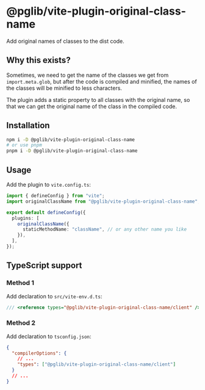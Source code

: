 # @pglib/vite-plugin-original-class-name

Add original names of classes to the dist code.

## Why this exists?

Sometimes, we need to get the name of the classes we get from `import.meta.glob`, but after the code is compiled and minified, the names of the classes will be minified to less characters.

The plugin adds a static property to all classes with the original name, so that we can get the original name of the class in the compiled code.

## Installation

```sh
npm i -D @pglib/vite-plugin-original-class-name
# or use pnpm
pnpm i -D @pglib/vite-plugin-original-class-name
```

## Usage

Add the plugin to `vite.config.ts`:

```ts
import { defineConfig } from "vite";
import originalClassName from "@pglib/vite-plugin-original-class-name";

export default defineConfig({
  plugins: [
    originalClassName({
      staticMethodName: "className", // or any other name you like
    }),
  ],
});
```

## TypeScript support

### Method 1

Add declaration to `src/vite-env.d.ts`:

```ts
/// <reference types="@pglib/vite-plugin-original-class-name/client" />
```

### Method 2

Add declaration to `tsconfig.json`:

```json
{
  "compilerOptions": {
    // ...
    "types": ["@pglib/vite-plugin-original-class-name/client"]
  }
  // ...
}
```
